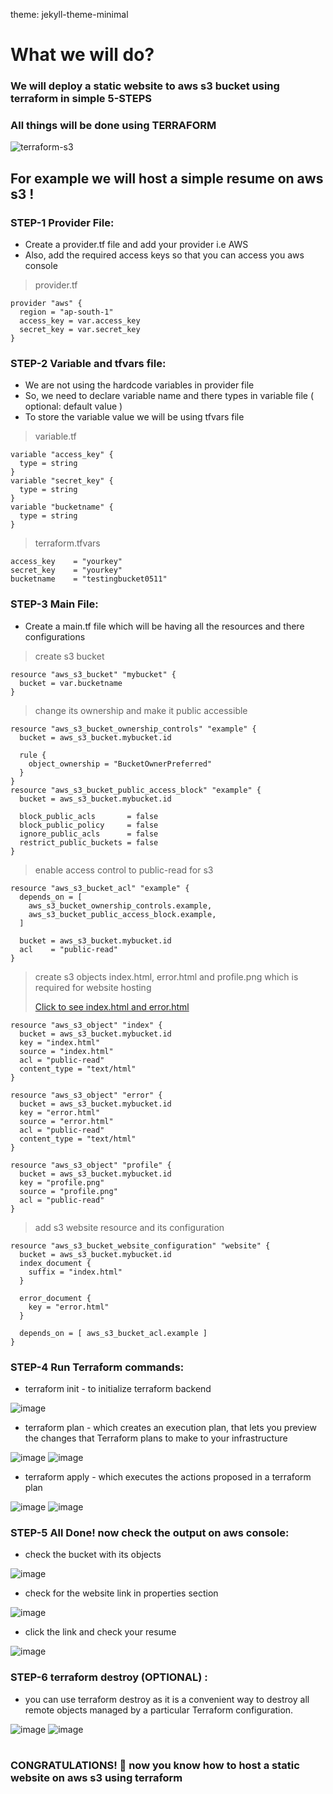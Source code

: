 theme: jekyll-theme-minimal
# What we will do?

### We will deploy a static website to aws s3 bucket using terraform in simple 5-STEPS

### All things will be done using TERRAFORM
![terraform-s3](https://github.com/Sumyak-Jain/Basic-Terraform-Project/assets/46700921/97330043-95d2-4720-a451-7f5996566e16)

## For example we will host a simple resume on aws s3 !

### STEP-1 Provider File:
+ Create a provider.tf file and add your provider i.e AWS
+ Also, add the required access keys so that you can access you aws console
> provider.tf
```
provider "aws" {
  region = "ap-south-1"
  access_key = var.access_key
  secret_key = var.secret_key
}
```

### STEP-2 Variable and tfvars file:
+ We are not using the hardcode variables in provider file
+ So, we need to declare variable name and there types in variable file ( optional: default value )
+ To store the variable value we will be using tfvars file
> variable.tf
```
variable "access_key" {
  type = string
}
variable "secret_key" {
  type = string
}
variable "bucketname" {
  type = string
}
```
> terraform.tfvars
```
access_key    = "yourkey"
secret_key    = "yourkey"
bucketname    = "testingbucket0511"
```

### STEP-3 Main File:
+ Create a main.tf file which will be having all the resources and there configurations
> create s3 bucket
```
resource "aws_s3_bucket" "mybucket" {
  bucket = var.bucketname
}
```
> change its ownership and make it public accessible
```
resource "aws_s3_bucket_ownership_controls" "example" {
  bucket = aws_s3_bucket.mybucket.id

  rule {
    object_ownership = "BucketOwnerPreferred"
  }
}
resource "aws_s3_bucket_public_access_block" "example" {
  bucket = aws_s3_bucket.mybucket.id

  block_public_acls       = false
  block_public_policy     = false
  ignore_public_acls      = false
  restrict_public_buckets = false
}
```
> enable access control to public-read for s3
```
resource "aws_s3_bucket_acl" "example" {
  depends_on = [
    aws_s3_bucket_ownership_controls.example,
    aws_s3_bucket_public_access_block.example,
  ]

  bucket = aws_s3_bucket.mybucket.id
  acl    = "public-read"
}
```
> create s3 objects index.html, error.html and profile.png which is required for website hosting
> 
> [Click to see index.html and error.html](/)
```
resource "aws_s3_object" "index" {
  bucket = aws_s3_bucket.mybucket.id
  key = "index.html"
  source = "index.html"
  acl = "public-read"
  content_type = "text/html"
}

resource "aws_s3_object" "error" {
  bucket = aws_s3_bucket.mybucket.id
  key = "error.html"
  source = "error.html"
  acl = "public-read"
  content_type = "text/html"
}

resource "aws_s3_object" "profile" {
  bucket = aws_s3_bucket.mybucket.id
  key = "profile.png"
  source = "profile.png"
  acl = "public-read"
}
```
> add s3 website resource and its configuration
```
resource "aws_s3_bucket_website_configuration" "website" {
  bucket = aws_s3_bucket.mybucket.id
  index_document {
    suffix = "index.html"
  }

  error_document {
    key = "error.html"
  }

  depends_on = [ aws_s3_bucket_acl.example ]
}
```
### STEP-4 Run Terraform commands:
+ terraform init - to initialize terraform backend

![image](https://github.com/Sumyak-Jain/Basic-Terraform-Project/assets/46700921/b1bf4a50-e9e0-4297-a18a-9eac003775a6)


+ terraform plan - which creates an execution plan, that lets you preview the changes that Terraform plans to make to your infrastructure

![image](https://github.com/Sumyak-Jain/Basic-Terraform-Project/assets/46700921/940ae015-069d-4c76-a89f-ee4608959c46)
![image](https://github.com/Sumyak-Jain/Basic-Terraform-Project/assets/46700921/85fdc848-fcb4-4a66-a446-edb0948ec8f1)

+ terraform apply - which executes the actions proposed in a terraform plan

![image](https://github.com/Sumyak-Jain/Basic-Terraform-Project/assets/46700921/1eaa9dba-b14f-4a89-8874-f9069a7e73f1)
![image](https://github.com/Sumyak-Jain/Basic-Terraform-Project/assets/46700921/409c3c16-539e-44fa-b290-3c303d6c33f5)

### STEP-5  All Done! now check the output on aws console:

+ check the bucket with its objects

![image](https://github.com/Sumyak-Jain/Basic-Terraform-Project/assets/46700921/d07f9679-bbbc-4b9c-bff8-8c4fb0529a34)

+ check for the website link in properties section

![image](https://github.com/Sumyak-Jain/Basic-Terraform-Project/assets/46700921/b0d1dcb0-2554-4f70-9832-c79c22b31358)

+ click the link and check your resume

![image](https://github.com/Sumyak-Jain/Basic-Terraform-Project/assets/46700921/8adc57e3-9bc9-41a1-b528-07b284a2dc3a)

### STEP-6 terraform destroy (OPTIONAL) :
+ you can use terraform destroy as it is a convenient way to destroy all remote objects managed by a particular Terraform configuration.

![image](https://github.com/Sumyak-Jain/Basic-Terraform-Project/assets/46700921/6ba253c9-2693-44d2-be9c-1d201b76a9bc)
![image](https://github.com/Sumyak-Jain/Basic-Terraform-Project/assets/46700921/3f729d32-3213-469f-964f-945f6ede9521)

#
### CONGRATULATIONS! :clap: now you know how to host a static website on aws s3 using terraform


















